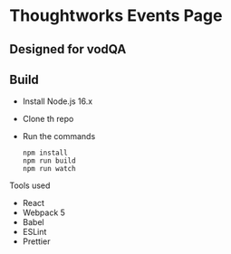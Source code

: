 # Thoughtworks Events Page

## Designed for vodQA

## Build

- Install Node.js 16.x
- Clone th repo
- Run the commands

  ```
  npm install
  npm run build
  npm run watch
  ```

Tools used

- React
- Webpack 5
- Babel
- ESLint
- Prettier
